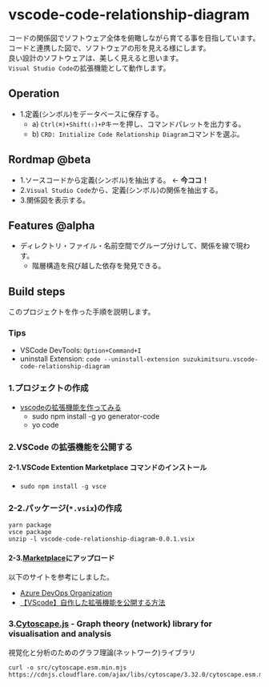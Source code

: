 # vscode-code-relationship-diagram

コードの関係図でソフトウェア全体を俯瞰しながら育てる事を目指しています。  
コードと連携した図で、ソフトウェアの形を見える様にします。  
良い設計のソフトウェアは、美しく見えると思います。  
`Visual Studio Code`の拡張機能として動作します。

## Operation

- 1.定義(シンボル)をデータベースに保存する。
  - a) `Ctrl(⌘)+Shift(⇧)+P`キーを押し、コマンドパレットを出力する。
  - b) `CRD: Initialize Code Relationship Diagram`コマンドを選ぶ。

## Rordmap @beta

- 1.ソースコードから定義(シンボル)を抽出する。 <- **今ココ！**
- 2.`Visual Studio Code`から、定義(シンボル)の関係を抽出する。
- 3.関係図を表示する。

## Features @alpha

- ディレクトリ・ファイル・名前空間でグループ分けして、関係を線で現わす。
  - 階層構造を飛び越した依存を発見できる。

## Build steps

このプロジェクトを作った手順を説明します。

### Tips

- VSCode DevTools: `Option+Command+I`
- uninstall Extension: `code --uninstall-extension suzukimitsuru.vscode-code-relationship-diagram`

### 1.プロジェクトの作成

- [vscodeの拡張機能を作ってみる](https://qiita.com/yuu_1st/items/d2d5a18de4859a165260)
  - sudo npm install -g yo generator-code
  - yo code

### 2.VSCode の拡張機能を公開する

#### 2-1.VSCode Extention Marketplace コマンドのインストール

- `sudo npm install -g vsce`

### 2-2.パッケージ(`*.vsix`)の作成

  ``` shell
  yarn package
  vsce package
  unzip -l vscode-code-relationship-diagram-0.0.1.vsix
  ```

#### 2-3.[Marketplace](https://marketplace.visualstudio.com/manage/publishers/suzukimitsuru)にアップロード

以下のサイトを参考にしました。

- [Azure DevOps Organization](https://dev.azure.com/suzukimitsuru/)
- [【VScode】自作した拡張機能を公開する方法](https://qiita.com/yusu79/items/44520c4c67864b0bb3e9)

### 3.[Cytoscape.js](https://js.cytoscape.org/#getting-started) - Graph theory (network) library for visualisation and analysis

視覚化と分析のためのグラフ理論(ネットワーク)ライブラリ

``` shell
curl -o src/cytoscape.esm.min.mjs https://cdnjs.cloudflare.com/ajax/libs/cytoscape/3.32.0/cytoscape.esm.min.mjs
```
